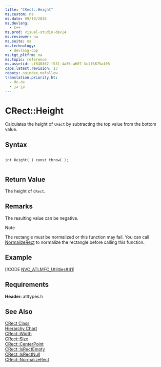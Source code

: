 ```yaml
---
title: "CRect::Height"
ms.custom: na
ms.date: 09/19/2016
ms.devlang: 
  - C++
ms.prod: visual-studio-dev14
ms.reviewer: na
ms.suite: na
ms.technology: 
  - devlang-cpp
ms.tgt_pltfrm: na
ms.topic: reference
ms.assetid: cf540367-f531-4a76-a607-3c1f6875a105
caps.latest.revision: 13
robots: noindex,nofollow
translation.priority.ht: 
  - de-de
  - ja-jp
---
```

# CRect::Height
Calculates the height of `CRect` by subtracting the top value from the bottom value.  
  
## Syntax  
  
```  
  
int Height( ) const throw( );  
  
```  
  
## Return Value  
 The height of `CRect`.  
  
## Remarks  
 The resulting value can be negative.  
  
> [!NOTE]
>  The rectangle must be normalized or this function may fail. You can call [NormalizeRect](../vs140/CRect--NormalizeRect.md) to normalize the rectangle before calling this function.  
  
## Example  
 [!CODE [NVC_ATLMFC_Utilities#41](../CodeSnippet/VS_Snippets_Cpp/NVC_ATLMFC_Utilities#41)]  
  
## Requirements  
 **Header:** atltypes.h  
  
## See Also  
 [CRect Class](../vs140/CRect-Class.md)   
 [Hierarchy Chart](../vs140/Hierarchy-Chart.md)   
 [CRect::Width](../vs140/CRect--Width.md)   
 [CRect::Size](../vs140/CRect--Size.md)   
 [CRect::CenterPoint](../vs140/CRect--CenterPoint.md)   
 [CRect::IsRectEmpty](../vs140/CRect--IsRectEmpty.md)   
 [CRect::IsRectNull](../vs140/CRect--IsRectNull.md)   
 [CRect::NormalizeRect](../vs140/CRect--NormalizeRect.md)